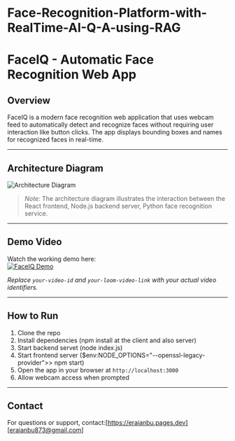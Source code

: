 # Face-Recognition-Platform-with-RealTime-AI-Q-A-using-RAG


# FaceIQ - Automatic Face Recognition Web App

## Overview
FaceIQ is a modern face recognition web application that uses webcam feed to automatically detect and recognize faces without requiring user interaction like button clicks. The app displays bounding boxes and names for recognized faces in real-time.

---

## Architecture Diagram

![Architecture Diagram](./docs/architecture-diagram.png)

> *Note:* The architecture diagram illustrates the interaction between the React frontend, Node.js backend server, Python face recognition service. 

---

## Demo Video

Watch the working demo here:  
[![FaceIQ Demo](https://img.youtube.com/vi/your-video-id/0.jpg)](https://loom.com/share/your-loom-video-link)

*Replace `your-video-id` and `your-loom-video-link` with your actual video identifiers.*

---

## How to Run

1. Clone the repo  
2. Install dependencies (npm install at the client and also server) 
3. Start backend servet (node index.js)
4. Start frontend server  ($env:NODE_OPTIONS="--openssl-legacy-provider">> npm start)
5. Open the app in your browser at `http://localhost:3000`  
6. Allow webcam access when prompted  

---

## Contact

For questions or support, contact:[https://eraianbu.pages.dev] [eraianbu873@gmail.com] 

